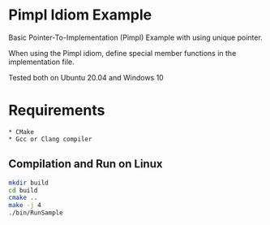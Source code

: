 # Pimpl Idiom Example
Basic Pointer-To-Implementation (Pimpl) Example with using unique pointer.

When using the Pimpl idiom, define special member functions in the implementation file.

Tested both on Ubuntu 20.04 and Windows 10

# Requirements
    * CMake
    * Gcc or Clang compiler

## Compilation and Run on Linux
```bash
mkdir build
cd build
cmake ..
make -j 4
./bin/RunSample
```